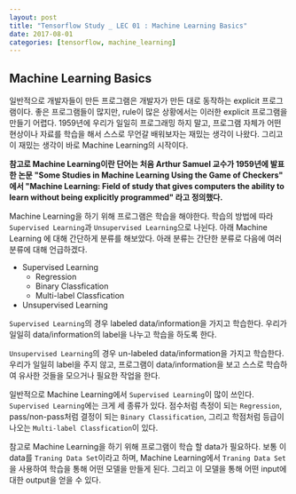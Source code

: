 ```yaml
---
layout: post
title: "Tensorflow Study _ LEC 01 : Machine Learning Basics"
date: 2017-08-01
categories: [tensorflow, machine_learning]
---
```


## **Machine Learning Basics**

일반적으로 개발자들이 만든 프로그램은 개발자가 만든 대로 동작하는 explicit 프로그램이다.
좋은 프로그램들이 많지만, rule이 많은 상황에서는 이러한 explicit 프로그램을 만들기
어렵다. 1959년에 우리가 일일히 프로그래밍 하지 말고, 프로그램 자체가 어떤 현상이나 자료를
학습을 해서 스스로 무언갈 배워보자는 재밌는 생각이 나왔다. 그리고 이 재밌는 생각이 바로
Machine Learning의 시작이다.


**참고로 Machine Learning이란 단어는 처음 Arthur Samuel 교수가 1959년에 발표한
논문 "Some Studies in Machine Learning Using the Game of Checkers" 에서
"Machine Learning: Field of study that gives computers the ability to learn
 without being explicitly programmed" 라고 정의했다.**  


Machine Learning을 하기 위해 프로그램은 학습을 해야한다. 학습의 방법에 따라
`Supervised Learning`과 `Unsupervised Learning`으로 나뉜다. 아래 Machine Learning
에 대해 간단하게 분류를 해보았다. 아래 분류는 간단한 분류로 다음에 여러 분류에 대해
언급하겠다.

* Supervised Learning
  * Regression
  * Binary Classfication
  * Multi-label Classfication
* Unsupervised Learning  


`Supervised Learning`의 경우 labeled data/information을
가지고 학습한다. 우리가 일일히 data/information의 label을 나누고 학습을 하도록 한다.  


`Unsupervised Learning`의 경우 un-labeled data/information을 가지고 학습한다. 우리가
일일히 label을 주지 않고, 프로그램이 data/information을 보고 스스로 학습하여 유사한 것들을
모으거나 필요한 작업을 한다.  


일반적으로 Machine Learning에서 `Supervised Learning`이 많이 쓰인다. `Supervised Learning`에는
크게 세 종류가 있다. 점수처럼 측정이 되는 `Regression`, pass/non-pass처럼 결정이 되는
`Binary Classification`, 그리고 학점처럼 등급이 나오는 `Multi-label Classfication`이 있다.



참고로 Machine Learning을 하기 위해 프로그램이 학습 할 data가 필요하다. 보통 이 data를
`Traning Data Set`이라고 하며, Machine Learning에서 `Traning Data Set`을 사용하여 학습을
통해 어떤 모델을 만들게 된다. 그리고 이 모델을 통해 어떤 input에 대한 output을 얻을 수 있다.  

